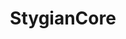 ---
layout: list
title: StygianCore
slug: stygiancore

#menu: true
#order: 1

# Sargeras destroys the corrupted WorldSoul
image: 	/assets/img/sidebar/sidebar-sargeras.jpg
color: 	'#54385E'

#description: >
#  StygianCore
---